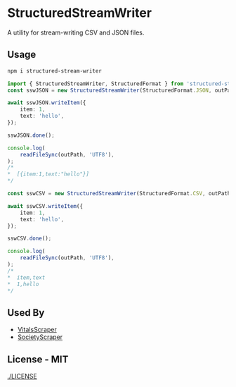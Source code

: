 # StructuredStreamWriter
A utility for stream-writing CSV and JSON files.

## Usage
```bash
npm i structured-stream-writer
```
```typescript
import { StructuredStreamWriter, StructuredFormat } from 'structured-stream-writer';
const sswJSON = new StructuredStreamWriter(StructuredFormat.JSON, outPath);

await sswJSON.writeItem({
    item: 1,
    text: 'hello',
});

sswJSON.done();

console.log(
    readFileSync(outPath, 'UTF8'),
);
/*
*  [{item:1,text:"hello"}]
*/

const sswCSV = new StructuredStreamWriter(StructuredFormat.CSV, outPath, ['item', 'text']);

await sswCSV.writeItem({
    item: 1,
    text: 'hello',
});

sswCSV.done();

console.log(
    readFileSync(outPath, 'UTF8'),
);
/* 
*  item,text
*  1,hello
*/
```

## Used By
- [VitalsScraper](https://github.com/commercetest/vitals-scraper)
- [SocietyScraper](#)

## License - MIT

[./LICENSE](./LICENSE)